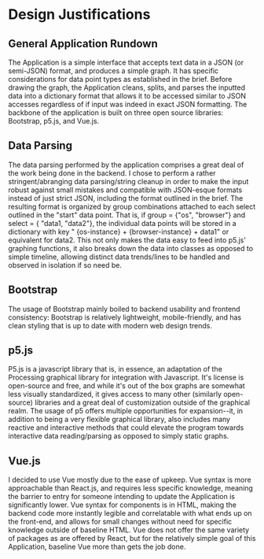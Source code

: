 # Design Justifications
## General Application Rundown

The Application is a simple interface that accepts text data in a JSON (or semi-JSON) format, and produces a simple graph. It has specific considerations for data point types as established in the brief.
Before drawing the graph, the Application cleans, splits, and parses the inputted data into a dictionary format that allows it to be accessed similar to JSON accesses regardless of if input was indeed in exact JSON formatting.
The backbone of the application is built on three open source  libraries: Bootstrap, p5.js, and Vue.js.

## Data Parsing
The data parsing performed by the application comprises a great deal of the work being done in the backend. I chose to perform a rather stringent/abranging data parsing/string cleanup in order to make the input robust against small mistakes and compatible with JSON-esque formats instead of just strict JSON, including the format outlined in the brief. 
The resulting format is organized by group combinations attached to each select outlined in the "start" data point. That is, if group = {"os", "browser"} and select = { "data1, "data2"}, the individual data points will be stored in a dictionary with key " {os-instance} + {browser-instance} + data1" or equivalent for data2. This not only makes the data easy to feed into p5.js' graphing functions, it also breaks down the data into classes as opposed to simple timeline, allowing distinct data trends/lines to be handled and observed in isolation if so need be.

## Bootstrap
The usage of Bootstrap mainly boiled to backend usability and frontend consistency: Bootstrap is relatively lightweight, mobile-friendly, and has clean styling that is up to date with modern web design trends.

## p5.js
P5.js is a javascript library that is, in essence, an adaptation of the Processing graphical library for integration with Javascript. It's license is open-source and free, and while it's out of the box graphs are somewhat less visually standardized, it gives access to many other (similarly open-source) libraries and a great deal of customization outside of the graphical realm.
The usage of p5 offers multiple opportunities for expansion--it, in addition to being a very flexible graphical library, also includes many reactive and interactive methods that could elevate the program towards interactive data reading/parsing as opposed to simply static graphs.

## Vue.js
I decided to use Vue mostly due to the ease of upkeep. Vue syntax is more approachable than React.js, and requires less specific knowledge, meaning the barrier to entry for someone intending to update the Application is significantly lower. 
Vue syntax for components is in HTML, making the backend code more instantly legible and correlatable with what ends up on the front-end, and allows for small changes without need for specific knowledge outside of baseline HTML.
Vue does not offer the same variety of packages as are offered by React, but for the relatively simple goal of this Application, baseline Vue more than gets the job done.